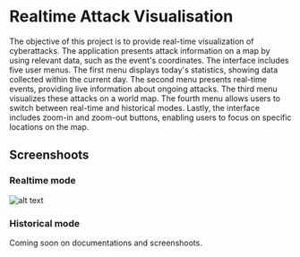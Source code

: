 # Realtime Attack Visualisation

The objective of this project is to provide real-time visualization of cyberattacks. The application presents attack information on a map by using relevant data, such as the event's coordinates. The interface includes five user menus. The first menu displays today's statistics, showing data collected within the current day. The second menu presents real-time events, providing live information about ongoing attacks. The third menu visualizes these attacks on a world map. The fourth menu allows users to switch between real-time and historical modes. Lastly, the interface includes zoom-in and zoom-out buttons, enabling users to focus on specific locations on the map.

## Screenshoots

### Realtime mode
![alt text](https://raw.githubusercontent.com/yasabh/mg-mapnetattacks/master/screenshoots/map.png)

### Historical mode
Coming soon on documentations and screenshoots.

